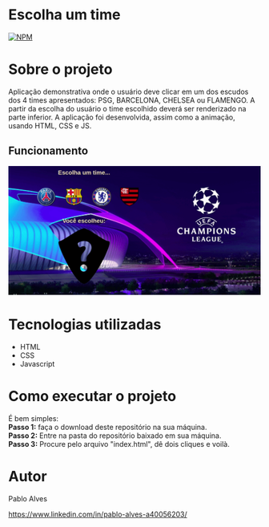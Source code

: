 # Escolha um time
[![NPM](https://img.shields.io/npm/l/react)](https://github.com/neliocursos/exemplo-readme/blob/main/LICENSE) 

# Sobre o projeto

Aplicação demonstrativa onde o usuário deve clicar em um dos escudos dos 4 times apresentados: PSG, BARCELONA, CHELSEA ou FLAMENGO. A partir da escolha do usuário o time escolhido deverá ser renderizado na parte inferior. A aplicação foi desenvolvida, assim como a animação, usando HTML, CSS e JS.

## Funcionamento
![Web 1](https://github.com/pabloalvesdev/Manipulando_a_DOM_com_js/blob/master/assets/first.gif)

# Tecnologias utilizadas
- HTML
- CSS
- Javascript

# Como executar o projeto
É bem simples:<br />
**Passo 1:** faça o download deste repositório na sua máquina.<br />
**Passo 2:** Entre na pasta do repositório baixado em sua máquina.<br />
**Passo 3:** Procure pelo arquivo "index.html", dê dois cliques e voilà.<br />

# Autor

Pablo Alves

https://www.linkedin.com/in/pablo-alves-a40056203/
